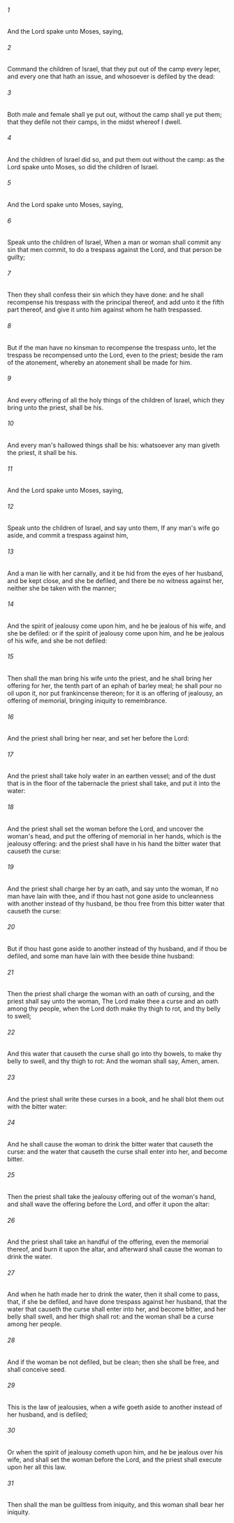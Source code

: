 ###### 1
And the Lord spake unto Moses, saying,

###### 2
Command the children of Israel, that they put out of the camp every leper, and every one that hath an issue, and whosoever is defiled by the dead:

###### 3
Both male and female shall ye put out, without the camp shall ye put them; that they defile not their camps, in the midst whereof I dwell.

###### 4
And the children of Israel did so, and put them out without the camp: as the Lord spake unto Moses, so did the children of Israel.

###### 5
And the Lord spake unto Moses, saying,

###### 6
Speak unto the children of Israel, When a man or woman shall commit any sin that men commit, to do a trespass against the Lord, and that person be guilty;

###### 7
Then they shall confess their sin which they have done: and he shall recompense his trespass with the principal thereof, and add unto it the fifth part thereof, and give it unto him against whom he hath trespassed.

###### 8
But if the man have no kinsman to recompense the trespass unto, let the trespass be recompensed unto the Lord, even to the priest; beside the ram of the atonement, whereby an atonement shall be made for him.

###### 9
And every offering of all the holy things of the children of Israel, which they bring unto the priest, shall be his.

###### 10
And every man's hallowed things shall be his: whatsoever any man giveth the priest, it shall be his.

###### 11
And the Lord spake unto Moses, saying,

###### 12
Speak unto the children of Israel, and say unto them, If any man's wife go aside, and commit a trespass against him,

###### 13
And a man lie with her carnally, and it be hid from the eyes of her husband, and be kept close, and she be defiled, and there be no witness against her, neither she be taken with the manner;

###### 14
And the spirit of jealousy come upon him, and he be jealous of his wife, and she be defiled: or if the spirit of jealousy come upon him, and he be jealous of his wife, and she be not defiled:

###### 15
Then shall the man bring his wife unto the priest, and he shall bring her offering for her, the tenth part of an ephah of barley meal; he shall pour no oil upon it, nor put frankincense thereon; for it is an offering of jealousy, an offering of memorial, bringing iniquity to remembrance.

###### 16
And the priest shall bring her near, and set her before the Lord:

###### 17
And the priest shall take holy water in an earthen vessel; and of the dust that is in the floor of the tabernacle the priest shall take, and put it into the water:

###### 18
And the priest shall set the woman before the Lord, and uncover the woman's head, and put the offering of memorial in her hands, which is the jealousy offering: and the priest shall have in his hand the bitter water that causeth the curse:

###### 19
And the priest shall charge her by an oath, and say unto the woman, If no man have lain with thee, and if thou hast not gone aside to uncleanness with another instead of thy husband, be thou free from this bitter water that causeth the curse:

###### 20
But if thou hast gone aside to another instead of thy husband, and if thou be defiled, and some man have lain with thee beside thine husband:

###### 21
Then the priest shall charge the woman with an oath of cursing, and the priest shall say unto the woman, The Lord make thee a curse and an oath among thy people, when the Lord doth make thy thigh to rot, and thy belly to swell;

###### 22
And this water that causeth the curse shall go into thy bowels, to make thy belly to swell, and thy thigh to rot: And the woman shall say, Amen, amen.

###### 23
And the priest shall write these curses in a book, and he shall blot them out with the bitter water:

###### 24
And he shall cause the woman to drink the bitter water that causeth the curse: and the water that causeth the curse shall enter into her, and become bitter.

###### 25
Then the priest shall take the jealousy offering out of the woman's hand, and shall wave the offering before the Lord, and offer it upon the altar:

###### 26
And the priest shall take an handful of the offering, even the memorial thereof, and burn it upon the altar, and afterward shall cause the woman to drink the water.

###### 27
And when he hath made her to drink the water, then it shall come to pass, that, if she be defiled, and have done trespass against her husband, that the water that causeth the curse shall enter into her, and become bitter, and her belly shall swell, and her thigh shall rot: and the woman shall be a curse among her people.

###### 28
And if the woman be not defiled, but be clean; then she shall be free, and shall conceive seed.

###### 29
This is the law of jealousies, when a wife goeth aside to another instead of her husband, and is defiled;

###### 30
Or when the spirit of jealousy cometh upon him, and he be jealous over his wife, and shall set the woman before the Lord, and the priest shall execute upon her all this law.

###### 31
Then shall the man be guiltless from iniquity, and this woman shall bear her iniquity.

